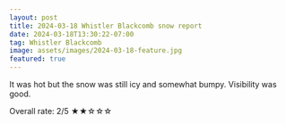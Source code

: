 ```yaml
---
layout: post
title: 2024-03-18 Whistler Blackcomb snow report
date: 2024-03-18T13:30:22-07:00
tag: Whistler Blackcomb
image: assets/images/2024-03-18-feature.jpg
featured: true
---
```


It was hot but the snow was still icy and somewhat bumpy. Visibility was good.

Overall rate: 2/5 ★★☆☆☆

